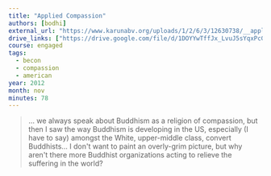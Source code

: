 ```yaml
---
title: "Applied Compassion"
authors: [bodhi]
external_url: "https://www.karunabv.org/uploads/1/2/6/3/12630738/__applying_compassion_bbodhi_110312.mp3"
drive_links: ["https://drive.google.com/file/d/1DOYYwTffJx_LvuJ5sYqxPcGR_FYHv_xi/view?usp=drivesdk"]
course: engaged
tags:
  - becon
  - compassion
  - american
year: 2012
month: nov
minutes: 78
---
```


> … we always speak about Buddhism as a religion of compassion, but then I saw the way Buddhism is developing in the US, especially (I have to say) amongst the White, upper-middle class, convert Buddhists... I don't want to paint an overly-grim picture, but why aren't there more Buddhist organizations acting to relieve the suffering in the world? 

